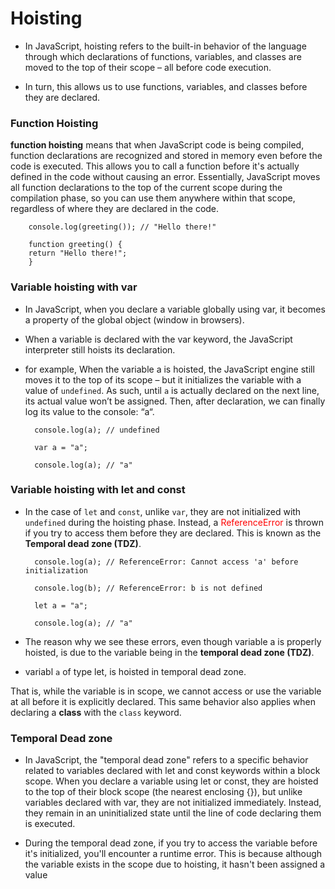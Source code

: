 # Hoisting 
-  In JavaScript, hoisting refers to the built-in behavior of the language through which declarations of functions, variables, and classes are moved to the top of their scope – all before code execution.

- In turn, this allows us to use functions, variables, and classes before they are declared.

### Function Hoisting 

**function hoisting** means that when JavaScript code is being compiled, function declarations are recognized and stored in memory even before the code is executed. This allows you to call a function before it's actually defined in the code without causing an error. Essentially, JavaScript moves all function declarations to the top of the current scope during the compilation phase, so you can use them anywhere within that scope, regardless of where they are declared in the code.


        console.log(greeting()); // "Hello there!"
 
        function greeting() {
        return "Hello there!";
        }


### Variable hoisting with var

- In JavaScript, when you declare a variable globally using var, it becomes a property of the global object (window in browsers).
- When a variable is declared with the var keyword, the JavaScript interpreter still hoists its declaration.
- for example, When the variable a is hoisted, the JavaScript engine still moves it to the top of its scope – but it initializes the variable with a value of `undefined`. As such, until `a` is actually declared on the next line, its actual value won’t be assigned. Then, after declaration, we can finally log its value to the console: “a“.

        console.log(a); // undefined
 
        var a = "a";
        
        console.log(a); // "a"


### Variable hoisting with let and const 
- In the case of `let` and `const`, unlike `var`, they are not initialized with `undefined` during the hoisting phase. Instead, a <span style="color:red">ReferenceError</span> is thrown if you try to access them before they are declared. This is known as the **Temporal dead zone (TDZ)**.

        console.log(a); // ReferenceError: Cannot access 'a' before initialization
 
        console.log(b); // ReferenceError: b is not defined
        
        let a = "a";
        
        console.log(a); // "a"


- The reason why we see these errors, even though variable a is properly hoisted, is due to the variable being in the **temporal dead zone (TDZ)**. 

- variabl `a` of type let, is hoisted in temporal dead zone. 

That is, while the variable is in scope, we cannot access or use the variable at all before it is explicitly declared. This same behavior also applies when declaring a **class** with the `class` keyword.

### Temporal Dead zone 
- In JavaScript, the "temporal dead zone" refers to a specific behavior related to variables declared with let and const keywords within a block scope. When you declare a variable using let or const, they are hoisted to the top of their block scope (the nearest enclosing {}), but unlike variables declared with var, they are not initialized immediately. Instead, they remain in an uninitialized state until the line of code declaring them is executed.

- During the temporal dead zone, if you try to access the variable before it's initialized, you'll encounter a runtime error. This is because although the variable exists in the scope due to hoisting, it hasn't been assigned a value